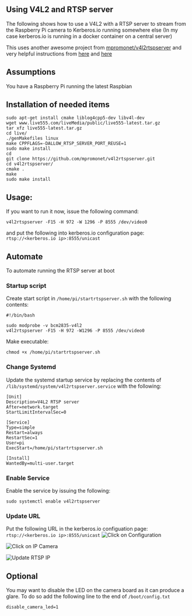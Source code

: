 ## Using V4L2 and RTSP server
The following shows how to use a V4L2 with a RTSP server to stream from the Raspberry Pi camera to Kerberos.io running somewhere else (In my case kerberos.io is running in a docker container on a central server)

This uses another awesome project from [mpromonet/v4l2rtspserver](https://github.com/mpromonet/v4l2rtspserver) and very helpful instructions from [here](http://c.wensheng.org/2017/05/18/stream-from-raspberrypi) and [here](https://github.com/mpromonet/v4l2rtspserver/issues/97#issuecomment-388908430)

## Assumptions
You have a Raspberry Pi running the latest Raspbian

## Installation of needed items
```
sudo apt-get install cmake liblog4cpp5-dev libv4l-dev
wget www.live555.com/liveMedia/public/live555-latest.tar.gz
tar xfz live555-latest.tar.gz
cd live/
./genMakefiles linux
make CPPFLAGS=-DALLOW_RTSP_SERVER_PORT_REUSE=1
sudo make install
cd
git clone https://github.com/mpromonet/v4l2rtspserver.git
cd v4l2rtspserver/
cmake .
make
sudo make install
```

## Usage:
If you want to run it now, issue the following command:
```
v4l2rtspserver -F15 -H 972 -W 1296 -P 8555 /dev/video0
```
and put the following into kerberos.io configuration page:
`rtsp://<kerberos.io ip>:8555/unicast`


## Automate
To automate running the RTSP server at boot

### Startup script
Create start script in `/home/pi/startrtspserver.sh` with the following contents:
```
#!/bin/bash

sudo modprobe -v bcm2835-v4l2
v4l2rtspserver -F15 -H 972 -W1296 -P 8555 /dev/video0
```
Make executable:
```
chmod +x /home/pi/startrtspserver.sh
```

### Change Systemd
Update the systemd startup service by replacing the contents of `/lib/systemd/system/v4l2rtspserver.service` with the following:
```
[Unit]
Description=V4L2 RTSP server
After=network.target
StartLimitIntervalSec=0

[Service]
Type=simple
Restart=always
RestartSec=1
User=pi
ExecStart=/home/pi/startrtspserver.sh

[Install]
WantedBy=multi-user.target
```


### Enable Service
Enable the service by issuing the following:
```
sudo systemctl enable v4l2rtspserver
```

### Update URL
Put the following URL in the kerberos.io configuation page:
`rtsp://<kerberos.io ip>:8555/unicast`
![Click on Configuration](https://i.imgur.com/zh8niaF.png)

![Click on IP Camera](https://i.imgur.com/ESsP5HQ.png)

![Update RTSP IP](https://i.imgur.com/imTz99A.png)

## Optional
You may want to disable the LED on the camera board as it can produce a glare. To do so add the following line to the end of `/boot/config.txt`
```
disable_camera_led=1
```
